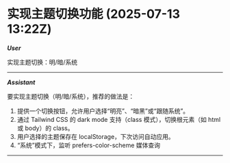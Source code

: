 <!-- Generated by SpecStory -->

# 实现主题切换功能 (2025-07-13 13:22Z)

_**User**_

实现主题切换：明/暗/系统

---

_**Assistant**_

要实现主题切换（明/暗/系统），推荐的做法是：

1. 提供一个切换按钮，允许用户选择“明亮”、“暗黑”或“跟随系统”。
2. 通过 Tailwind CSS 的 dark mode 支持（class 模式），切换根元素（如 html 或 body）的 class。
3. 用户选择的主题保存在 localStorage，下次访问自动应用。
4. “系统”模式下，监听 prefers-color-scheme 媒体查询

---

